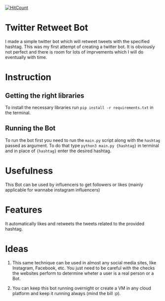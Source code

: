 [![HitCount](http://hits.dwyl.io/debdutgoswami/twitter-retweet-bot.svg)](http://hits.dwyl.io/debdutgoswami/twitter-retweet-bot)

# Twitter Retweet Bot

I made a simple twitter bot which will retweet tweets with the specified hashtag. This was my first attempt of creating a twitter bot. It is obviously not perfect and there is room for lots of imprvements which I will do eventually with time.</br>

# Instruction

## Getting the right libraries

To install the necessary libraries run ```pip install -r requirements.txt``` in the terminal.</br>

## Running the Bot

To run the bot first you need to run the ```main.py``` script along with the ```hashtag``` passed as argument. To do that type ```python3 main.py {hashtag}``` in terminal and in place of ```{hashtag}``` enter the desired hashtag. </br>

# Usefulness

This Bot can be used by influencers to get followers or likes (mainly applicable for wannabe instagram influencers)</br>

# Features

It automatically likes and retweets the tweets related to the provided hashtag.</br>

# Ideas

1. This same technique can be used in almost any social media sites, like Instagram, Facebook, etc. You just need to be careful with the checks the websites perform to determine wheter a user is a real person or a Bot.</br>

2. You can keep this bot running overnight or create a VM in any cloud platform and keep it running always (mind the bill :p). </br>
